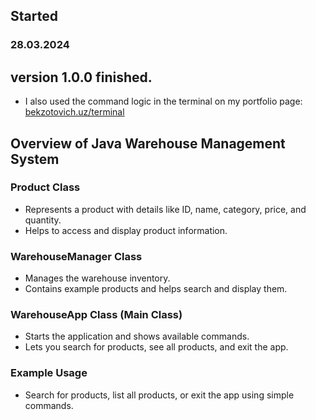 ## Started

### 28.03.2024

## version 1.0.0 finished.

- I also used the command logic in the terminal on my portfolio page: [bekzotovich.uz/terminal](http://bekzotovich.uz/terminal)
  

## Overview of Java Warehouse Management System

### Product Class
- Represents a product with details like ID, name, category, price, and quantity.
- Helps to access and display product information.

### WarehouseManager Class
- Manages the warehouse inventory.
- Contains example products and helps search and display them.

### WarehouseApp Class (Main Class)
- Starts the application and shows available commands.
- Lets you search for products, see all products, and exit the app.

### Example Usage
- Search for products, list all products, or exit the app using simple commands.

